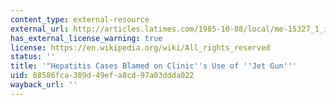 ```yaml
---
content_type: external-resource
external_url: http://articles.latimes.com/1985-10-08/local/me-15327_1_injection-gun
has_external_license_warning: true
license: https://en.wikipedia.org/wiki/All_rights_reserved
status: ''
title: '"Hepatitis Cases Blamed on Clinic''s Use of ''Jet Gun'''
uid: 08586fca-389d-49ef-a8cd-97a03ddda022
wayback_url: ''
---
```

